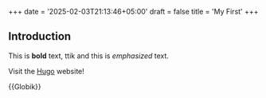 +++
date = '2025-02-03T21:13:46+05:00'
draft = false
title = 'My First'
+++

## Introduction

This is **bold** text, ttik and this is *emphasized* text.

Visit the [Hugo](https://gohugo.io) website!

{{Globik}}
